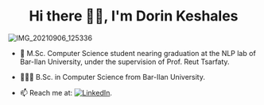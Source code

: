 <html>
<h1 align="center">Hi there 👋🏼, I'm Dorin Keshales</h1></html>
  
![IMG_20210906_125336](https://user-images.githubusercontent.com/49911079/132198525-f072b620-c1c6-4acc-b1d0-75e8e87e0c61.jpg)

<!--
<h4 align="left">

### Hi there 👋🏼, I'm Dorin Keshales
**DorinK/DorinK** is a ✨ _special_ ✨ repository because its `README.md` (this file) appears on your GitHub profile.

Here are some ideas to get you started:

- 🔭 I’m currently working on ...
- 🌱 I’m currently learning ...
- 👯 I’m looking to collaborate on ...
- 🤔 I’m looking for help with ...
- 💬 Ask me about ...
- 📫 How to reach me: ...
- 😄 Pronouns: ...
- ⚡ Fun fact: ...
<h4 align="left">
• 
• 
• 
</h4>
# Hello, folks! <img src="https://raw.githubusercontent.com/MartinHeinz/MartinHeinz/master/wave.gif" width="30px">
</html>

<img align="center" src="https://github-readme-stats.vercel.app/api/?username=DorinK&theme=dracula" />
<img align="center" src="https://github-readme-stats.vercel.app/api/?username=DorinK&theme=dracula" />

![](https://img.shields.io/badge/<WORD_ON_LEFT>-<WORD_ON_RIGHT>-informational?style=flat&logo=<LOGO_NAME>&logoColor=white&color=2bbc8a)

<h4 align="left">
•  1st year M.Sc. Computer Science student at Bar-Ilan University.<br></h4>

<h4 align="left">
•  B.Sc. in Computer Science from Bar-Ilan University.<br>
</h4>
-->


* 🌱 M.Sc. Computer Science student nearing graduation at the NLP lab of Bar-Ilan University, under the supervision of Prof. Reut Tsarfaty.

* 🧑🏼‍🎓 B.Sc. in Computer Science from Bar-Ilan University.


<!-- Actual text -->

* 📫 Reach me at: [![LinkedIn][2.2]][2].

<!-- Icons -->

[1.2]: http://i.imgur.com/wWzX9uB.png (twitter icon without padding)
[2.2]: https://raw.githubusercontent.com/MartinHeinz/MartinHeinz/master/linkedin-3-16.png (LinkedIn icon without padding)

<!-- Links to your social media accounts -->

[1]: https://twitter.com/Martin_Heinz_
[2]: https://www.linkedin.com/in/DorinKeshales/
